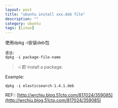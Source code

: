 ```yaml
---
layout: post
title: "ubuntu install xxx.deb file"
description: ""
category: ubuntu
tags: [Linux]
---
```



使用dpkg -i安装deb包

```
语法:
dpkg -i package-file-name
```
> -i 即 install a package.

Example:

```
dpkg -i elasticsearch-1.4.1.deb
```


REF::
[http://wrchiu.blog.51cto.com/817024/359085](http://wrchiu.blog.51cto.com/817024/359085)